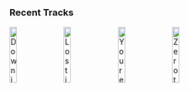 ### Recent Tracks
[<img src='https://lastfm.freetls.fastly.net/i/u/300x300/d0ba219cfea9495d0a5272122b9105a4.png' width='16%' height='16%' alt='Down in New Orleans (Finale)'>](https://www.last.fm/music/anika%2bnoni%2brose/_/down%2bin%2bnew%2borleans%2b%2528finale%2529)&nbsp;&nbsp;&nbsp;&nbsp;[<img src='https://lastfm.freetls.fastly.net/i/u/300x300/2ef08224dcaa7171d2d09d229e4846bb.png' width='16%' height='16%' alt='Lost in the Woods'>](https://www.last.fm/music/jonathan%2bgroff/_/lost%2bin%2bthe%2bwoods)&nbsp;&nbsp;&nbsp;&nbsp;[<img src='https://lastfm.freetls.fastly.net/i/u/300x300/4d75dbe282afff199b03a6de8d1318dc.png' width='16%' height='16%' alt='Youre Welcome'>](https://www.last.fm/music/dwayne%2bjohnson/_/you%2527re%2bwelcome)&nbsp;&nbsp;&nbsp;&nbsp;[<img src='https://lastfm.freetls.fastly.net/i/u/300x300/3571cc923130eb46e35021574384060c.png' width='16%' height='16%' alt='Zero to Hero'>](https://www.last.fm/music/chorus%2b-%2bhercules/_/zero%2bto%2bhero)&nbsp;&nbsp;&nbsp;&nbsp;